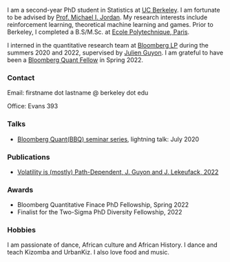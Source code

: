 <!-- # Jordan Lekeufack -->
<!-- ![Profile picture](/docs/assets/images/git_profile.jpg) -->
I am a second-year PhD student in Statistics at [UC Berkeley](https://statistics.berkeley.edu/). I am fortunate to be advised by [Prof. Michael I. Jordan](http://people.eecs.berkeley.edu/~jordan/). My research interests include reinforcement learning, theoretical machine learning and games. Prior to Berkeley, I completed a B.S/M.Sc. at [Ecole Polytechnique, Paris](https://programmes.polytechnique.edu/en/ingenieur-polytechnicien-program/ingenieur-polytechnicien-program).

I interned in the quantitative research team at [Bloomberg LP](https://www.bloomberg.com/company/) during the summers 2020 and 2022, supervised by [Julien Guyon](https://cermics.enpc.fr/~guyon/). I am grateful to have been a [Bloomberg Quant Fellow](https://www.bloomberg.com/company/values/tech-at-bloomberg/quantitative-finance-phd-fellowship/) in Spring 2022.

### Contact
Email: firstname dot lastname @ berkeley dot edu

Office: Evans 393

### Talks
* [Bloomberg Quant(BBQ) seminar series](https://www.bloomberg.com/professional/quant-seminar-series/), lightning talk: July 2020

### Publications
* [Volatility is (mostly) Path-Dependent, J. Guyon and J. Lekeufack, 2022](http://ssrn.com/abstract=4174589)
<!-- ### Publications and Preprints -->

### Awards
* Bloomberg Quantitative Finace PhD Fellowship, Spring 2022
* Finalist for the Two-Sigma PhD Diversity Fellowship, 2022

### Hobbies
I am passionate of dance, African culture and African History. I dance and teach Kizomba and UrbanKiz. I also love food and music.
